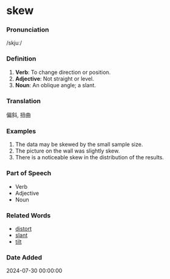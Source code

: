 # skew
### Pronunciation
/skjuː/
### Definition
1. **Verb**: To change direction or position.
2. **Adjective**: Not straight or level.
3. **Noun**: An oblique angle; a slant.
### Translation
偏斜, 扭曲
### Examples
1. The data may be skewed by the small sample size.
2. The picture on the wall was slightly skew.
3. There is a noticeable skew in the distribution of the results.
### Part of Speech
- Verb
- Adjective
- Noun
### Related Words
- [distort](distort.md)
- [slant](slant.md)
- [tilt](tilt.md)
### Date Added
2024-07-30 00:00:00